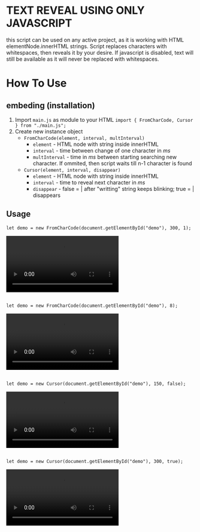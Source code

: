 # TEXT REVEAL USING ONLY JAVASCRIPT
this script can be used on any active project, as it is working with HTML 
elementNode.innerHTML strings. Script replaces characters with 
whitespaces, then reveals it by your desire. If javascript is disabled, 
text will still be available as it will never be replaced with 
whitespaces.

# How To Use
## embeding (installation)
1. Import `main.js` as module to your HTML
   `import { FromCharCode, Cursor } from "./main.js";`
2. Create new instance object
   - `FromCharCode(element, interval, multInterval)`
     - `element` - HTML node with string inside innerHTML
     - `interval` - time between change of one character in _ms_
     - `multInterval` - time in _ms_ between starting searching new character. If ommited, then script waits till n-1 
character is found
   - `Cursor(element, interval, disappear)`
     - `element` - HTML node with string inside innerHTML
     - `interval` - time to reveal next character in _ms_
     - `disappear` - false = | after "writting" string keeps blinking; true = | disappears


## Usage

`let demo = new FromCharCode(document.getElementById("demo"), 300, 1);`

![](sources/Change_multiple_characters_at_once.mov)
## 

`let demo = new FromCharCode(document.getElementById("demo"), 8);`

![](sources/Change_characters_one_after_another.mov)
## 

`let demo = new Cursor(document.getElementById("demo"), 150, false);`

![](sources/Reveal_with_cursor.mov)
## 

`let demo = new Cursor(document.getElementById("demo"), 300, true);`

![](sources/Or_hide_the_cursor_at_the_end.mov)
